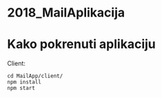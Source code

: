 # 2018_MailAplikacija

# Kako pokrenuti aplikaciju

Client:
```
cd MailApp/client/
npm install
npm start
```

